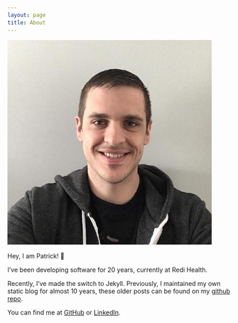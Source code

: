 ```yaml
---
layout: page
title: About
---
```


<img src="/assets/avatar.jpeg" title="Patrick" class="avatar" />

Hey, I am Patrick! 👋

I’ve been developing software for 20 years, currently at Redi Health. 

Recently, I’ve made the switch to Jekyll. Previously, I maintained my own static blog for almost 10 years, these older posts can be found on my [github repo](https://github.com/patricksimpson/posts).

You can find me at [GitHub](https://github.com/patricksimpson) or [LinkedIn](https://www.linkedin.com/in/simpsonpatrick/).

